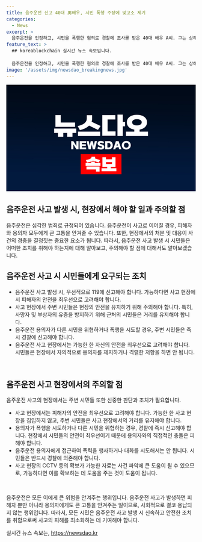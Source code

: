 ```yaml
---
title: 음주운전 신고 40대 男배우, 시민 폭행 주장에 맞고소 제기
categories:
  - News
excerpt: >
  음주운전을 인정하고, 시민을 폭행한 혐의로 경찰에 조사를 받은 40대 배우 A씨. 그는 상해 혐의를 부인하고 폭행으로 맞고소했다고 전하며 음주운전을 모두 인정했다고 MBC에 전했다. 경찰은 음주운전 혐의를 먼저 송치하고, 폭행 혐의는 피해자와 A씨 진술을 확인하고 있다. A씨는 음주운전은 경찰 출동시에도 인정하며 상해를 가한 것은 없고 폭행으로 맞고소라고 주장했다. 현장 CCTV를 토대로 사건 경위를 파악할 예정이다. A씨는 음주운전을 모두 인정하고 폭행을 부인하며 사건이 복잡해지고 있다.
feature_text: >
  ## koreablockchain 실시간 뉴스 속보입니다.

  음주운전을 인정하고, 시민을 폭행한 혐의로 경찰에 조사를 받은 40대 배우 A씨. 그는 상해 혐의를 부인하고 폭행으로 맞고소했다고 전하며 음주운전을 모두 인정했다고 MBC에 전했다. 경찰은 음주운전 혐의를 먼저 송치하고, 폭행 혐의는 피해자와 A씨 진술을 확인하고 있다. A씨는 음주운전은 경찰 출동시에도 인정하며 상해를 가한 것은 없고 폭행으로 맞고소라고 주장했다. 현장 CCTV를 토대로 사건 경위를 파악할 예정이다. A씨는 음주운전을 모두 인정하고 폭행을 부인하며 사건이 복잡해지고 있다.
image: '/assets/img/newsdao_breakingnews.jpg'
---
```


<p><img src="/assets/img/newsdao_breakingnews.jpg" alt="koreablockchain 속보" /></p>

<h2>음주운전 사고 발생 시, 현장에서 해야 할 일과 주의할 점</h2>

<p data-ke-size="size16"></p>

<p>음주운전은 심각한 범죄로 규정되어 있습니다. 음주운전이 사고로 이어질 경우, 피해자와 용의자 모두에게 큰 고통을 안겨줄 수 있습니다. 또한, 현장에서의 처분 및 대응이 사건의 경중을 결정짓는 중요한 요소가 됩니다. 따라서, 음주운전 사고 발생 시 시민들은 어떠한 조치를 취해야 하는지에 대해 알아보고, 주의해야 할 점에 대해서도 알아보겠습니다.</p>

<h2 data-ke-size="size26">음주운전 사고 시 시민들에게 요구되는 조치</h2>

<ul>
  <li>음주운전 사고 발생 시, 우선적으로 119에 신고해야 합니다. 가능하다면 사고 현장에서 피해자의 안전을 최우선으로 고려해야 합니다.</li>
  <li>사고 현장에서 주변 시민들은 현장의 안전을 유지하기 위해 주의해야 합니다. 특히, 사망자 및 부상자의 유증을 방지하기 위해 근처의 시민들은 거리를 유지해야 합니다.</li>
  <li>음주운전 용의자가 다른 시민을 위협하거나 폭행을 시도할 경우, 주변 시민들은 즉시 경찰에 신고해야 합니다.</li>
  <li>음주운전 사고 현장에서는 가능한 한 자신의 안전을 최우선으로 고려해야 합니다. 시민들은 현장에서 자의적으로 용의자를 제지하거나 격렬한 저항을 하면 안 됩니다.</li>
</ul>

<p data-ke-size="size16">&nbsp;</p>

<h2 data-ke-size="size26">음주운전 사고 현장에서의 주의할 점</h2>

<p>음주운전 사고의 현장에서는 주변 시민들 또한 신중한 판단과 조치가 필요합니다.</p>

<ul>
  <li>사고 현장에서는 피해자의 안전을 최우선으로 고려해야 합니다. 가능한 한 사고 현장을 침입하지 않고, 주변 시민들은 사고 현장에서의 거리를 유지해야 합니다.</li>
  <li>용의자가 폭행을 시도하거나 다른 시민을 위협하는 경우, 경찰에 즉시 신고해야 합니다. 현장에서 시민들의 안전이 최우선이기 때문에 용의자와의 직접적인 충돌은 피해야 합니다.</li>
  <li>음주운전 용의자에게 접근하여 폭력을 행사하거나 대화를 시도해서는 안 됩니다. 시민들은 반드시 경찰에 의존해야 합니다.</li>
  <li>사고 현장의 CCTV 등의 확보가 가능한 자료는 사건 파악에 큰 도움이 될 수 있으므로, 가능하다면 이를 확보하는 데 도움을 주는 것이 도움이 됩니다.</li>
</ul>

<p data-ke-size="size16">&nbsp;</p>

<p>음주운전은 모든 이에게 큰 위험을 안겨주는 행위입니다. 음주운전 사고가 발생하면 피해자 뿐만 아니라 용의자에게도 큰 고통을 안겨주는 일이므로, 사회적으로 결코 용납되지 않는 행위입니다. 따라서, 모든 시민은 음주운전 사고 발생 시 신속하고 안전한 조치를 취함으로써 사고의 피해를 최소화하는 데 기여해야 합니다.</p>
실시간 뉴스 속보는, <a href="https://newsdao.kr" rel="dofollow">https://newsdao.kr</a>


